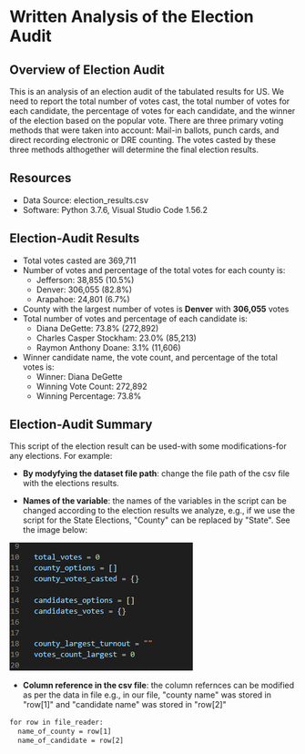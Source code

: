 # Written Analysis of the Election Audit

## Overview of Election Audit

   This is an analysis of an election audit of the tabulated results for US. We need to report the total number of votes cast, the total 
   number of votes for each candidate, the percentage of votes for each candidate, and the winner of the election based on the popular vote. 
   There are three primary voting methods that were taken into account: Mail-in ballots, punch cards, and direct recording electronic or DRE 
   counting. The votes casted by these three methods althogether will determine the final election results.

## Resources
  - Data Source: election_results.csv
  - Software: Python 3.7.6, Visual Studio Code 1.56.2
   
## Election-Audit Results

  - Total votes casted are 369,711
  - Number of votes and percentage of the total votes for each county is:
    - Jefferson: 38,855 (10.5%)
    - Denver: 306,055 (82.8%)
    - Arapahoe: 24,801 (6.7%)
  - County with the largest number of votes is **Denver** with **306,055** votes
  - Total number of votes and percentage of each candidate is:
    - Diana DeGette: 73.8% (272,892)
    - Charles Casper Stockham: 23.0% (85,213)
    - Raymon Anthony Doane: 3.1% (11,606)
  - Winner candidate name, the vote count, and percentage of the total votes is:
    - Winner: Diana DeGette
    - Winning Vote Count: 272,892
    - Winning Percentage: 73.8%
 
 ## Election-Audit Summary

  This script of the election result can be used-with some modifications-for any elections.
  For example:
  - **By modyfying the dataset file path**: change the file path of the csv file with the elections results. 
  
  - **Names of the variable**: the names of the variables in the script can be changed according to the election results we analyze, e.g., 
    if we use the script for the State Elections, "County" can be replaced by "State". See the image below:

  ![Image](VariableNames.png)
  - **Column reference in the csv file**: the column refernces can be modified as per the data in file e.g., in our file, "county name" was
    stored in "row[1]" and "candidate name" was stored in "row[2]"
```
for row in file_reader:
  name_of_county = row[1]
  name_of_candidate = row[2]

``` 
